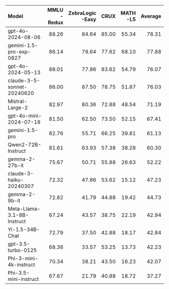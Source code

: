 | Model                      |   MMLU<br/>-Redux |   ZebraLogic<br/>-Easy |   CRUX |   MATH<br/>-L5 |   Average |
|:---------------------------|------------------:|-----------------------:|-------:|---------------:|----------:|
| gpt-4o-2024-08-06          |             88.26 |                  84.64 |  85.00 |          55.34 |     78.31 |
| gemini-1.5-pro-exp-0827    |             86.14 |                  79.64 |  77.62 |          68.10 |     77.88 |
| gpt-4o-2024-05-13          |             88.01 |                  77.86 |  83.62 |          54.79 |     76.07 |
| claude-3-5-sonnet-20240620 |             86.00 |                  87.50 |  78.75 |          51.87 |     76.03 |
| Mistral-Large-2            |             82.97 |                  80.36 |  72.88 |          48.54 |     71.19 |
| gpt-4o-mini-2024-07-18     |             81.50 |                  62.50 |  73.50 |          52.15 |     67.41 |
| gemini-1.5-pro             |             82.76 |                  55.71 |  66.25 |          39.81 |     61.13 |
| Qwen2-72B-Instruct         |             81.61 |                  63.93 |  57.38 |          38.28 |     60.30 |
| gemma-2-27b-it             |             75.67 |                  50.71 |  55.88 |          26.63 |     52.22 |
| claude-3-haiku-20240307    |             72.32 |                  47.86 |  53.62 |          15.12 |     47.23 |
| gemma-2-9b-it              |             72.82 |                  41.79 |  44.88 |          19.42 |     44.73 |
| Meta-Llama-3.1-8B-Instruct |             67.24 |                  43.57 |  38.75 |          22.19 |     42.94 |
| Yi-1.5-34B-Chat            |             72.79 |                  37.50 |  42.88 |          18.17 |     42.84 |
| gpt-3.5-turbo-0125         |             68.36 |                  33.57 |  53.25 |          13.73 |     42.23 |
| Phi-3-mini-4k-instruct     |             70.34 |                  38.21 |  43.50 |          16.23 |     42.07 |
| Phi-3.5-mini-instruct      |             67.67 |                  21.79 |  40.88 |          18.72 |     37.27 |